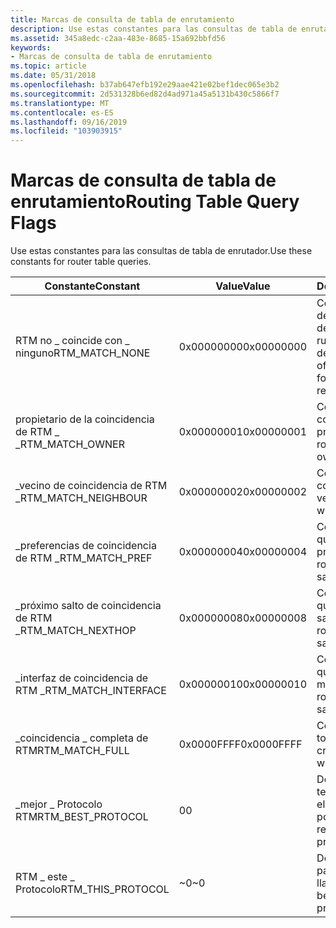 ```yaml
---
title: Marcas de consulta de tabla de enrutamiento
description: Use estas constantes para las consultas de tabla de enrutador.
ms.assetid: 345a8edc-c2aa-483e-8685-15a692bbfd56
keywords:
- Marcas de consulta de tabla de enrutamiento
ms.topic: article
ms.date: 05/31/2018
ms.openlocfilehash: b37ab647efb192e29aae421e02bef1dec065e3b2
ms.sourcegitcommit: 2d531328b6ed82d4ad971a45a5131b430c5866f7
ms.translationtype: MT
ms.contentlocale: es-ES
ms.lasthandoff: 09/16/2019
ms.locfileid: "103903915"
---
```

# <a name="routing-table-query-flags"></a><span data-ttu-id="e5e0d-104">Marcas de consulta de tabla de enrutamiento</span><span class="sxs-lookup"><span data-stu-id="e5e0d-104">Routing Table Query Flags</span></span>

<span data-ttu-id="e5e0d-105">Use estas constantes para las consultas de tabla de enrutador.</span><span class="sxs-lookup"><span data-stu-id="e5e0d-105">Use these constants for router table queries.</span></span>



| <span data-ttu-id="e5e0d-106">Constante</span><span class="sxs-lookup"><span data-stu-id="e5e0d-106">Constant</span></span>              | <span data-ttu-id="e5e0d-107">Value</span><span class="sxs-lookup"><span data-stu-id="e5e0d-107">Value</span></span>      | <span data-ttu-id="e5e0d-108">Descripción</span><span class="sxs-lookup"><span data-stu-id="e5e0d-108">Description</span></span>                                                                |
|-----------------------|------------|----------------------------------------------------------------------------|
| <span data-ttu-id="e5e0d-109">RTM no \_ coincide con \_ ninguno</span><span class="sxs-lookup"><span data-stu-id="e5e0d-109">RTM\_MATCH\_NONE</span></span>      | <span data-ttu-id="e5e0d-110">0x00000000</span><span class="sxs-lookup"><span data-stu-id="e5e0d-110">0x00000000</span></span> | <span data-ttu-id="e5e0d-111">Coincide con ninguno de los criterios; se devuelven todas las rutas para el destino.</span><span class="sxs-lookup"><span data-stu-id="e5e0d-111">Matches none of the criteria; all routes for the destination are returned.</span></span> |
| <span data-ttu-id="e5e0d-112">propietario de la coincidencia de RTM \_ \_</span><span class="sxs-lookup"><span data-stu-id="e5e0d-112">RTM\_MATCH\_OWNER</span></span>     | <span data-ttu-id="e5e0d-113">0x00000001</span><span class="sxs-lookup"><span data-stu-id="e5e0d-113">0x00000001</span></span> | <span data-ttu-id="e5e0d-114">Coincide con las rutas con el mismo propietario.</span><span class="sxs-lookup"><span data-stu-id="e5e0d-114">Matches routes with same owner.</span></span>                                            |
| <span data-ttu-id="e5e0d-115">\_vecino de coincidencia de RTM \_</span><span class="sxs-lookup"><span data-stu-id="e5e0d-115">RTM\_MATCH\_NEIGHBOUR</span></span> | <span data-ttu-id="e5e0d-116">0x00000002</span><span class="sxs-lookup"><span data-stu-id="e5e0d-116">0x00000002</span></span> | <span data-ttu-id="e5e0d-117">Coincide con las rutas con el mismo vecino.</span><span class="sxs-lookup"><span data-stu-id="e5e0d-117">Matches routes with the same neighbor.</span></span>                                     |
| <span data-ttu-id="e5e0d-118">\_preferencias de coincidencia de RTM \_</span><span class="sxs-lookup"><span data-stu-id="e5e0d-118">RTM\_MATCH\_PREF</span></span>      | <span data-ttu-id="e5e0d-119">0x00000004</span><span class="sxs-lookup"><span data-stu-id="e5e0d-119">0x00000004</span></span> | <span data-ttu-id="e5e0d-120">Coincide con las rutas que tienen la misma preferencia.</span><span class="sxs-lookup"><span data-stu-id="e5e0d-120">Matches routes that have the same preference.</span></span>                              |
| <span data-ttu-id="e5e0d-121">\_próximo salto de coincidencia de RTM \_</span><span class="sxs-lookup"><span data-stu-id="e5e0d-121">RTM\_MATCH\_NEXTHOP</span></span>   | <span data-ttu-id="e5e0d-122">0x00000008</span><span class="sxs-lookup"><span data-stu-id="e5e0d-122">0x00000008</span></span> | <span data-ttu-id="e5e0d-123">Coincide con las rutas que tienen el mismo salto siguiente.</span><span class="sxs-lookup"><span data-stu-id="e5e0d-123">Matches routes that have the same next hop.</span></span>                                |
| <span data-ttu-id="e5e0d-124">\_interfaz de coincidencia de RTM \_</span><span class="sxs-lookup"><span data-stu-id="e5e0d-124">RTM\_MATCH\_INTERFACE</span></span> | <span data-ttu-id="e5e0d-125">0x00000010</span><span class="sxs-lookup"><span data-stu-id="e5e0d-125">0x00000010</span></span> | <span data-ttu-id="e5e0d-126">Coincide con las rutas que se encuentran en la misma interfaz.</span><span class="sxs-lookup"><span data-stu-id="e5e0d-126">Matches routes that are on the same interface.</span></span>                             |
| <span data-ttu-id="e5e0d-127">\_coincidencia \_ completa de RTM</span><span class="sxs-lookup"><span data-stu-id="e5e0d-127">RTM\_MATCH\_FULL</span></span>      | <span data-ttu-id="e5e0d-128">0x0000FFFF</span><span class="sxs-lookup"><span data-stu-id="e5e0d-128">0x0000FFFF</span></span> | <span data-ttu-id="e5e0d-129">Coincide con rutas con todos los criterios.</span><span class="sxs-lookup"><span data-stu-id="e5e0d-129">Matches routes with all criteria.</span></span>                                          |
| <span data-ttu-id="e5e0d-130">\_mejor \_ Protocolo RTM</span><span class="sxs-lookup"><span data-stu-id="e5e0d-130">RTM\_BEST\_PROTOCOL</span></span>   | <span data-ttu-id="e5e0d-131">0</span><span class="sxs-lookup"><span data-stu-id="e5e0d-131">0</span></span>          | <span data-ttu-id="e5e0d-132">Devuelve una ruta sin tener en consideración el protocolo que la posea.</span><span class="sxs-lookup"><span data-stu-id="e5e0d-132">Returns a route regardless of which protocol owns it.</span></span>                      |
| <span data-ttu-id="e5e0d-133">RTM \_ este \_ Protocolo</span><span class="sxs-lookup"><span data-stu-id="e5e0d-133">RTM\_THIS\_PROTOCOL</span></span>   | <span data-ttu-id="e5e0d-134">~0</span><span class="sxs-lookup"><span data-stu-id="e5e0d-134">~0</span></span>         | <span data-ttu-id="e5e0d-135">Devuelve la mejor ruta para el protocolo de llamada.</span><span class="sxs-lookup"><span data-stu-id="e5e0d-135">Returns the best route for the calling protocol.</span></span>                           |



 

 

 




